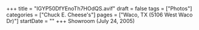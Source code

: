 +++
title = "IGYP50DfYEnoTh7HOdQS.avif"
draft = false
tags = ["Photos"]
categories = ["Chuck E. Cheese's"]
pages = ["Waco, TX (5106 West Waco Dr)"]
startDate = ""
+++
Showroom (July 24, 2005)

